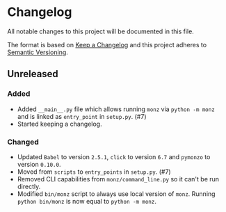 # Changelog
All notable changes to this project will be documented in this file.

The format is based on [Keep a Changelog][keepachangelog] and this project
adheres to [Semantic Versioning][semver].

## Unreleased
### Added
- Added `__main__.py` file which allows running `monz` via `python -m monz`
  and is linked as `entry_point` in `setup.py`. (#7)
- Started keeping a changelog.

### Changed
- Updated `Babel` to version `2.5.1`, `click` to version `6.7` and `pymonzo` to
  version `0.10.0`.
- Moved from `scripts` to `entry_points` in `setup.py`. (#7)
- Removed CLI capabilities from `monz/command_line.py` so it can't be run
  directly. 
- Modified `bin/monz` script to always use local version of `monz`.
  Running `python bin/monz` is now equal to `python -m monz`.


[keepachangelog]: http://keepachangelog.com/en/1.0.0/
[semver]: http://semver.org/spec/v2.0.0.html
